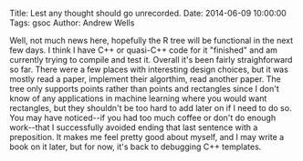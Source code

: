 Title: Lest any thought should go unrecorded.
Date: 2014-06-09 10:00:00
Tags: gsoc
Author: Andrew Wells

Well, not much news here, hopefully the R tree will be functional in the next few days.  I think I have C++
or quasi-C++ code for it "finished" and am currently trying to compile and test it.  Overall it's been fairly 
straighforward so far.  There were a few places with interesting design choices, but it was mostly read a paper,
implement their algorthim, read another paper.  The tree only supports points rather than points and rectangles
since I don't know of any applications in machine learning where you would want rectangles, but they shouldn't be
too hard to add later on if I need to do so.  You may have noticed--if you had too much coffee or don't do enough
work--that I successfully avoided ending that last sentence with a preposition.  It makes me feel pretty good 
about myself, and I may write a book on it later, but for now, it's back to debugging C++ templates.